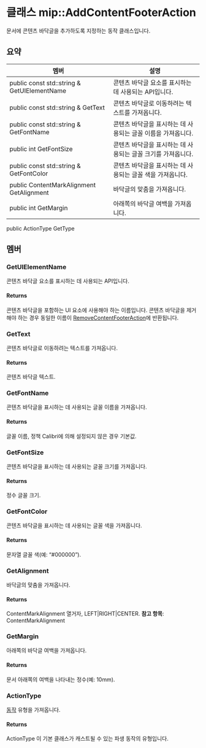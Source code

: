 # <a name="class-mipaddcontentfooteraction"></a>클래스 mip::AddContentFooterAction 
문서에 콘텐츠 바닥글을 추가하도록 지정하는 동작 클래스입니다.
## <a name="summary"></a>요약
 멤버                        | 설명                                
--------------------------------|---------------------------------------------
public const std::string & GetUIElementName | 콘텐츠 바닥글 요소를 표시하는 데 사용되는 API입니다.
public const std::string & GetText | 콘텐츠 바닥글로 이동하려는 텍스트를 가져옵니다.
public const std::string & GetFontName | 콘텐츠 바닥글을 표시하는 데 사용되는 글꼴 이름을 가져옵니다.
public int GetFontSize | 콘텐츠 바닥글을 표시하는 데 사용되는 글꼴 크기를 가져옵니다.
public const std::string & GetFontColor | 콘텐츠 바닥글을 표시하는 데 사용되는 글꼴 색을 가져옵니다.
public ContentMarkAlignment GetAlignment | 바닥글의 맞춤을 가져옵니다.
public int GetMargin | 아래쪽의 바닥글 여백을 가져옵니다.
public ActionType GetType
## <a name="members"></a>멤버
### <a name="getuielementname"></a>GetUIElementName
콘텐츠 바닥글 요소를 표시하는 데 사용되는 API입니다.
#### <a name="returns"></a>Returns
콘텐츠 바닥글을 포함하는 UI 요소에 사용해야 하는 이름입니다. 콘텐츠 바닥글을 제거해야 하는 경우 동일한 이름이 [RemoveContentFooterAction](#classmip_1_1_remove_content_footer_action)에 반환됩니다.
### <a name="gettext"></a>GetText
콘텐츠 바닥글로 이동하려는 텍스트를 가져옵니다.
#### <a name="returns"></a>Returns
콘텐츠 바닥글 텍스트.
### <a name="getfontname"></a>GetFontName
콘텐츠 바닥글을 표시하는 데 사용되는 글꼴 이름을 가져옵니다.
#### <a name="returns"></a>Returns
글꼴 이름, 정책 Calibri에 의해 설정되지 않은 경우 기본값.
### <a name="getfontsize"></a>GetFontSize
콘텐츠 바닥글을 표시하는 데 사용되는 글꼴 크기를 가져옵니다.
#### <a name="returns"></a>Returns
정수 글꼴 크기.
### <a name="getfontcolor"></a>GetFontColor
콘텐츠 바닥글을 표시하는 데 사용되는 글꼴 색을 가져옵니다.
#### <a name="returns"></a>Returns
문자열 글꼴 색(예: “#000000”).
### <a name="getalignment"></a>GetAlignment
바닥글의 맞춤을 가져옵니다.
#### <a name="returns"></a>Returns
ContentMarkAlignment 열거자, LEFT|RIGHT|CENTER. 
**참고 항목**: ContentMarkAlignment
### <a name="getmargin"></a>GetMargin
아래쪽의 바닥글 여백을 가져옵니다.
#### <a name="returns"></a>Returns
문서 아래쪽의 여백을 나타내는 정수(예: 10mm).
### <a name="actiontype"></a>ActionType
[동작](#classmip_1_1_action) 유형을 가져옵니다.
#### <a name="returns"></a>Returns
ActionType 이 기본 클래스가 캐스트될 수 있는 파생 동작의 유형입니다.